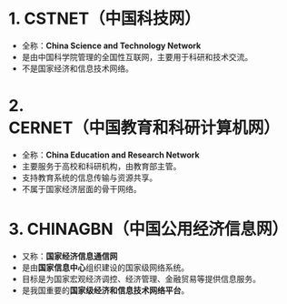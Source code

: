 # 1. **CSTNET（中国科技网）**
- 全称：**China Science and Technology Network**
- 是由中国科学院管理的全国性互联网，主要用于科研和技术交流。
- 不是国家经济和信息技术网络。

# 2. **CERNET（中国教育和科研计算机网）**
- 全称：**China Education and Research Network**
- 主要服务于高校和科研机构，由教育部主管。
- 支持教育系统的信息传输与资源共享。
- 不属于国家经济层面的骨干网络。

# 3. **CHINAGBN（中国公用经济信息网）** 
- 又称：**国家经济信息通信网**
- 是由**国家信息中心**组织建设的国家级网络系统。
- 目标是为国家宏观经济调控、经济管理、金融贸易等提供信息服务。
- 是我国重要的**国家级经济和信息技术网络平台**。